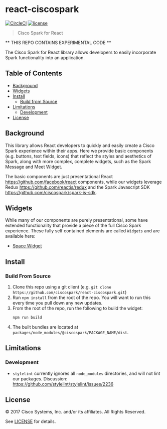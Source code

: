 # react-ciscospark

[![CircleCI](https://img.shields.io/circleci/project/github/ciscospark/react-ciscospark/master.svg)](https://circleci.com/gh/ciscospark/react-ciscospark)
[![license](https://img.shields.io/github/license/ciscospark/react-ciscospark.svg)](https://github.com/ciscospark/react-ciscospark/blob/master/LICENSE)

> Cisco Spark for React

** THIS REPO CONTAINS EXPERIMENTAL CODE **

The Cisco Spark for React library allows developers to easily incorporate Spark functionality into an application.

## Table of Contents
- [Background](#background)
- [Widgets](#widgets)
- [Install](#install)
  - [Build from Source](#build-from-source)
- [Limitations](#limitations)
  - [Development](#development)
- [License](#license)

## Background

This library allows React developers to quickly and easily create a Cisco Spark experience within their apps. Here we provide basic components (e.g. buttons, text fields, icons) that reflect the styles and aesthetics of Spark, along with more complex, complete widgets, such as the Spark Message and Meet Widget.

The basic components are just presentational React <https://github.com/facebook/react> components, while our widgets leverage Redux <https://github.com/reactjs/redux> and the Spark Javascript SDK <https://github.com/ciscospark/spark-js-sdk>.

## Widgets

While many of our components are purely presentational, some have extended functionality that provide a piece of the full Cisco Spark experience. These fully self contained elements are called `Widgets` and are available here:

*  [Space Widget](./packages/node_modules/@ciscospark/widget-space)

## Install

### Build From Source

1.  Clone this repo using a git client (e.g. `git clone https://github.com/ciscospark/react-ciscospark.git`)
1.  Run `npm install` from the root of the repo. You will want to run this every time you pull down any new updates.
1.  From the root of the repo, run the following to build the widget:
    ```sh
    npm run build
    ```
1.  The built bundles are located at `packages/node_modules/@ciscospark/PACKAGE_NAME/dist`.

## Limitations

### Development

* `stylelint` currently ignores all `node_modules` directories, and will not lint our packages. Discussion: <https://github.com/stylelint/stylelint/issues/2236>

## License

&copy; 2017 Cisco Systems, Inc. and/or its affiliates. All Rights Reserved.

See [LICENSE](LICENSE) for details.
